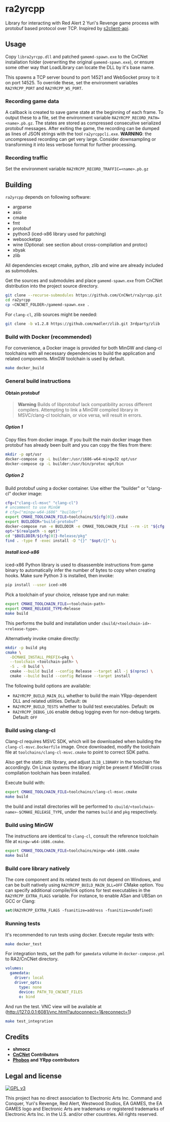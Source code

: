 # ra2yrcpp

Library for interacting with Red Alert 2 Yuri's Revenge game process with protobuf based protocol over TCP. Inspired by [s2client-api](https://github.com/Blizzard/s2client-api).

## Usage

Copy `libra2yrcpp.dll` and patched `gamemd-spawn.exe` to the CnCNet installation folder (overwriting the original `gamemd-spawn.exe`), or ensure some other way that LoadLibrary can locate the DLL by it's base name.

This spawns a TCP server bound to port 14521 and WebSocket proxy to it on port 14525. To override these, set the environment variables `RA2YRCPP_PORT` and `RA2YRCPP_WS_PORT`.

### Recording game data

A callback is created to save game state at the beginning of each frame. To output these to a file, set the environment variable `RA2YRCPP_RECORD_PATH=<name>.pb.gz`. The states are stored as compressed consecutive serialized protobuf messages. After exiting the game, the recording can be dumped as lines of JSON strings with the tool `ra2yrcppcli.exe`. **WARNING**: the uncompressed recording can get very large. Consider downsampling or transforming it into less verbose format for further processing.

### Recording traffic

Set the environment variable `RA2YRCPP_RECORD_TRAFFIC=<name>.pb.gz`

## Building

`ra2yrcpp` depends on following software:

- argparse
- asio
- cmake
- fmt
- protobuf
- python3 (iced-x86 library used for patching)
- websocketpp
- wine (Optional: see section about cross-compilation and protoc)
- xbyak
- zlib

All dependencies except cmake, python, zlib and wine are already included as submodules.

Get the sources and submodules and place `gamemd-spawn.exe` from CnCNet distribution into the project source directory.

```bash
git clone --recurse-submodules https://github.com/CnCNet/ra2yrcpp.git
cd ra2yrcpp
cp <CNCNET_FOLDER>/gamemd-spawn.exe .
```

For `clang-cl`, zlib sources might be needed:

```bash
git clone -b v1.2.8 https://github.com/madler/zlib.git 3rdparty/zlib
```

### Build with Docker (recommended)

For convenience, a Docker image is provided for both MinGW and clang-cl toolchains with all necessary dependencies to build the application and related components. MinGW toolchain is used by default.

```bash
make docker_build
```

### General build instructions

#### Obtain protobuf

> **Warning**
> Builds of libprotobuf lack compatibility across different compilers. Attempting to link a MinGW compiled library in MSVC/clang-cl toolchain, or vice versa, will result in errors.

##### Option 1

Copy files from docker image. If you built the main docker image then protobuf has already been built and you can copy the files from there:

```bash
mkdir -p opt/usr
docker-compose cp -L builder:/usr/i686-w64-mingw32 opt/usr
docker-compose cp -L builder:/usr/bin/protoc opt/bin
```

##### Option 2

Build protobuf using a docker container. Use either the "builder" or "clang-cl" docker image:

```bash
cfg=("clang-cl-msvc" "clang-cl")
# uncomment to use MinGW
# cfg=("mingw-w64-i686" "builder")
export CMAKE_TOOLCHAIN_FILE=toolchains/${cfg[0]}.cmake
export BUILDDIR="build-protobuf"
docker-compose run -e BUILDDIR -e CMAKE_TOOLCHAIN_FILE --rm -it "${cfg[1]}" make build_protobuf
opt="$(realpath -s opt)"
cd "$BUILDDIR/${cfg[0]}-Release/pkg"
find . -type f -exec install -D "{}" "$opt/{}" \;
```

##### Install iced-x86

iced-x86 Python library is used to disassemble instructions from game binary to automatically infer the number of bytes to copy when creating hooks. Make sure Python 3 is installed, then invoke:

```bash
pip install --user iced-x86
```

Pick a toolchain of your choice, release type and run make:

```bash
export CMAKE_TOOLCHAIN_FILE=<toolchain-path>
export CMAKE_RELEASE_TYPE=Release
make build
```

This performs the build and installation under `cbuild/<toolchain-id>-<release-type>`.

Alternatively invoke cmake directly:

```bash
mkdir -p build pkg
cmake \
  -DCMAKE_INSTALL_PREFIX=pkg \
  --toolchain <toolchain-path> \
  -S . -B build \
  cmake --build build --config Release --target all -j $(nproc) \
  cmake --build build --config Release --target install
```

The following build options are available:

- `RA2YRCPP_BUILD_MAIN_DLL` whether to build the main YRpp-dependent DLL and related utilities. Default: `ON`
- `RA2YRCPP_BUILD_TESTS` whether to build test executables. Default: `ON`
- `RA2YRCPP_DEBUG_LOG` enable debug logging even for non-debug targets. Default: `OFF`

### Build using clang-cl

Clang-cl requires MSVC SDK, which will be downloaded when building the `clang-cl-msvc.Dockerfile` image. Once downloaded, modify the toolchain file at `toolchains/clang-cl-msvc.cmake` to point to correct SDK paths.

Also get the static zlib library, and adjust `ZLIB_LIBRARY` in the toolchain file accordingly. On Linux systems the library might be present if MinGW cross compilation toolchain has been installed.

Execute build with:

```bash
export CMAKE_TOOLCHAIN_FILE=toolchains/clang-cl-msvc.cmake
make build
```

the build and install directories will be performed to `cbuild/<toolchain-name>-$CMAKE_RELEASE_TYPE`, under the names `build` and `pkg` respectively.

### Build using MinGW

The instructions are identical to `clang-cl`, consult the reference toolchain file at `mingw-w64-i686.cmake`.

```bash
export CMAKE_TOOLCHAIN_FILE=toolchains/mingw-w64-i686.cmake
make build
```

### Build core library natively

The core component and its related tests do not depend on Windows, and can be built natively using `RA2YRCPP_BUILD_MAIN_DLL=OFF` CMake option. You can specify additional compile/link options for test executables in the `RA2YRCPP_EXTRA_FLAGS` variable. For instance, to enable ASan and UBSan on GCC or Clang:

```cmake
set(RA2YRCPP_EXTRA_FLAGS -fsanitize=address -fsanitize=undefined)
```

### Running tests

It's recommended to run tests using docker. Execute regular tests with:

```bash
make docker_test
```

For integration tests, set the path for `gamedata` volume in `docker-compose.yml` to RA2/CnCNet directory.

```yaml
volumes:
  gamedata:
    driver: local
    driver_opts:
      type: none
      device: PATH_TO_CNCNET_FILES
      o: bind
```

And run the test. VNC view will be available at (http://127.0.0.1:6081/vnc.html?autoconnect=1&reconnect=1)

```bash
make test_integration
```

## Credits

- **shmocz**
- **[CnCNet](https://github.com/CnCNet) Contributors**
- **[Phobos](https://github.com/Phobos-developers/Phobos) and YRpp contributors**

## Legal and license

[![GPL v3](https://www.gnu.org/graphics/gplv3-127x51.png)](https://opensource.org/licenses/GPL-3.0)

This project has no direct association to Electronic Arts Inc. Command and Conquer, Yuri's Revenge, Red Alert, Westwood Studios, EA GAMES, the EA GAMES logo and Electronic Arts are trademarks or registered trademarks of Electronic Arts Inc. in the U.S. and/or other countries. All rights reserved.
